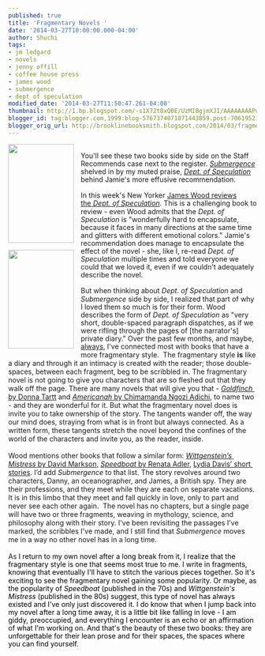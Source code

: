 ```yaml
---
published: true
title: 'Fragmentary Novels '
date: '2014-03-27T10:00:00.000-04:00'
author: Shuchi
tags:
- jm ledgard
- novels
- jenny offill
- coffee house press
- james wood
- submergence
- dept of speculation
modified_date: '2014-03-27T11:50:47.261-04:00'
thumbnail: http://1.bp.blogspot.com/-s1X72t8xQ0E/UzMIBgjmXJI/AAAAAAAAPuk/2DMjVYIImv0/s72-c/dept_of_spec_cover.jpg
blogger_id: tag:blogger.com,1999:blog-5767374071871443859.post-7061952125018710433
blogger_orig_url: http://brooklinebooksmith.blogspot.com/2014/03/fragmentary-novels.html
---
```


<div dir="ltr" style="text-align: left;" trbidi="on"><div dir="ltr" style="line-height: 1.15; margin-bottom: 0pt; margin-top: 0pt;"><div class="separator" style="clear: both; text-align: center;"><a href="http://1.bp.blogspot.com/-s1X72t8xQ0E/UzMIBgjmXJI/AAAAAAAAPuk/2DMjVYIImv0/s1600/dept_of_spec_cover.jpg" imageanchor="1" style="clear: left; float: left; margin-bottom: 1em; margin-right: 1em;"><img border="0" src="http://1.bp.blogspot.com/-s1X72t8xQ0E/UzMIBgjmXJI/AAAAAAAAPuk/2DMjVYIImv0/s1600/dept_of_spec_cover.jpg" height="200" width="133" /></a></div><br /><span style="font-family: inherit; line-height: 1.15; white-space: pre-wrap;">You'll see these two books side by side on the Staff Recommends case next to the register. </span><i style="font-family: inherit; line-height: 1.15; white-space: pre-wrap;"><a href="http://www.brooklinebooksmith-shop.com/book/9781566893190" target="_blank">Submergence</a> </i><span style="font-family: inherit; line-height: 1.15; white-space: pre-wrap;">shelved in by my muted praise, </span><i style="font-family: inherit; line-height: 1.15; white-space: pre-wrap;"><a href="http://www.brooklinebooksmith-shop.com/book/%5Bmodel%5D-423" target="_blank">Dept. of Speculation</a></i><span style="font-family: inherit; line-height: 1.15; white-space: pre-wrap;"> behind Jamie's more effusive recommendation.&nbsp;</span></div><div dir="ltr" style="margin-bottom: 0pt; margin-top: 0pt;"><div style="line-height: 1.15;"><a href="http://1.bp.blogspot.com/-OXa3zLgl5Mo/UzMIHgtt4-I/AAAAAAAAPus/LjH8sQE6oFI/s1600/Submergence.jpg" imageanchor="1" style="clear: left; float: left; margin-bottom: 1em; margin-right: 1em;"><span style="color: black;"><img border="0" src="http://1.bp.blogspot.com/-OXa3zLgl5Mo/UzMIHgtt4-I/AAAAAAAAPus/LjH8sQE6oFI/s1600/Submergence.jpg" height="200" width="133" /></span></a><span style="line-height: 1.15;"><span style="font-family: inherit;"><br /></span></span><span style="font-family: inherit;"><span style="line-height: 1.15;">In this week's New Yorker <a href="http://www.newyorker.com/arts/critics/books/2014/03/31/140331crbo_books_wood" target="_blank">James Wood reviews the&nbsp;</a><i><a href="http://www.newyorker.com/arts/critics/books/2014/03/31/140331crbo_books_wood" target="_blank">Dept. of Speculation</a>. </i>This is a challenging book to review - even</span><span style="line-height: 1.15; vertical-align: baseline; white-space: pre-wrap;"> Wood admits that the <i>Dept. of Speculation</i> is "wonderfully hard to encapsulate, because it faces in many directions at the same time and glitters with different emotional colors." Jamie's recommendation does manage to encapsulate the effect of the novel - she, like I, re-read</span><span style="line-height: 1.15; vertical-align: baseline; white-space: pre-wrap;"><i> Dept. of Speculation</i></span><span style="line-height: 1.15; vertical-align: baseline; white-space: pre-wrap;"> multiple times and told everyone we could that we loved it, even if we couldn't adequately describe the novel.</span></span><br /><span style="line-height: 1.15;"><span style="font-family: inherit;"><br /></span></span><span style="font-family: inherit;"><span style="line-height: 1.15;">But when thinking about <i>Dept. of Speculation</i> and <i>Submergence</i>&nbsp;side by side, I realized that part of why I loved them so much is for their form. Wood describes the form of <i>Dept. of Speculation</i> as "very short, double-spaced&nbsp;</span><span style="line-height: 1.15; white-space: pre-wrap;">paragraph dispatches, as if we were rifling through the pages of [the narrator's] private diary." </span><span style="line-height: 1.15;">Over the past few months, and maybe, </span><a href="http://brooklinebooksmith-shop.com/shuchi" style="line-height: 1.15;" target="_blank">always</a>,<span style="line-height: 1.15;">&nbsp;I've connected most with books that have a more fragmentary style.&nbsp;</span><span style="line-height: 1.15; vertical-align: baseline; white-space: pre-wrap;"><span style="line-height: normal;"> The fragmentary style <b>is</b> like a diary and through it an intimacy is created with the reader; those double-spaces, between each fragment, beg to be scribbled in. </span></span><span style="line-height: normal; white-space: pre-wrap;">The fragmentary novel is not going to give you characters that are so fleshed out that they walk off the page. There are many novels that will give you that - </span><a href="http://www.brooklinebooksmith-shop.com/book/9780316055437" target="_blank"><i style="line-height: normal; white-space: pre-wrap;">Goldfinch </i><span style="line-height: normal; white-space: pre-wrap;">by Donna Tartt</span></a><span style="line-height: normal; white-space: pre-wrap;"> and </span><a href="http://www.brooklinebooksmith-shop.com/book/%5Bmodel%5D-755" target="_blank"><i style="line-height: normal; white-space: pre-wrap;">Americanah </i><span style="line-height: normal; white-space: pre-wrap;">by Chimamanda Ngozi Adichi</span></a><span style="line-height: normal; white-space: pre-wrap;">, to name two - and they are wonderful for it. But what the fragmentary novel does is invite you to take ownership of the story. The tangents wander off, the way our mind does, straying from what is in front but always connected. As a written form, these tangents stretch the novel beyond the confines of the world of the characters and invite you, as the reader, inside. </span></span></div></div><div dir="ltr" style="line-height: 1.15; margin-bottom: 0pt; margin-top: 0pt;"><span style="font-family: inherit; line-height: normal; vertical-align: baseline; white-space: pre-wrap;"><br /></span><span style="font-family: inherit;"><span style="line-height: normal; vertical-align: baseline; white-space: pre-wrap;">Wood mentions other books that follow a similar form: <a href="http://www.brooklinebooksmith-shop.com/book/9781564782113" target="_blank"><i>Wittgenstein’s Mistress</i> by David Markson</a>, <a href="http://www.brooklinebooksmith-shop.com/book/9781590176139" target="_blank"><i>Speedboat</i> by Renata Adler</a>, <a href="http://www.brooklinebooksmith-shop.com/book/9780374281731" target="_blank">Lydia Davis’ short stories</a>. I’d add&nbsp;</span><i style="line-height: normal;"><span style="white-space: pre-wrap;">S</span><span style="white-space: pre-wrap;">ubmergence</span></i><span style="line-height: normal; white-space: pre-wrap;"> to that list. The story revolves around two characters, Danny, an oceanographer, and James, a British spy. They are their professions, and they meet while they are each on separate vacations. It is in this limbo that they meet and fall quickly in love, only to part and never see each other again.  The novel has no chapters, but a single page will have two or three fragments, weaving in mythology, science, and philosophy along with their story. I've been revisiting the passages I've marked, the scribbles I've made, and I still find that <i>Submergence </i>moves me in a way no other novel has in a long time. &nbsp;</span></span><br /><span style="font-family: inherit;"><span style="line-height: normal; white-space: pre-wrap;"><br /></span></span><span style="font-family: inherit;"><span style="line-height: normal; white-space: pre-wrap;">As</span></span><span style="color: black; font-family: inherit; line-height: 1.15; vertical-align: baseline; white-space: pre-wrap;"> I return to my own novel after a long break from it, I realize that the fragmentary style is one that seems most true to me.&nbsp;I write in fragments, knowing that eventually I'll have to stitch the various pieces together. So it's exciting to see the fragmentary novel gaining some popularity. Or maybe, as the popularity of </span><span style="color: black; font-family: inherit; line-height: 1.15; vertical-align: baseline; white-space: pre-wrap;"><i>Speedboat</i></span><span style="color: black; font-family: inherit; line-height: 1.15; vertical-align: baseline; white-space: pre-wrap;"> (published in the 70s) and </span><span style="color: black; font-family: inherit; line-height: 1.15; vertical-align: baseline; white-space: pre-wrap;"><i>Wittgenstein's Mistress</i></span><span style="color: black; font-family: inherit; line-height: 1.15; vertical-align: baseline; white-space: pre-wrap;"> (published in the 80s) suggest, this type of novel has always existed and I've only just discovered it. I do know that when I jump back into my novel after a long time away, it is a little bit like falling in love - I am giddy, preoccupied, and everything I encounter is an echo or an affirmation of what I'm working on. And that's the beauty of these two books: they are unforgettable for their lean prose and for their spaces, the spaces where you can find yourself. </span><br /><span style="font-family: inherit; vertical-align: baseline; white-space: pre-wrap;"> </span></div></div>